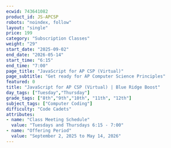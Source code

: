 ```yaml
---
ecwid: 743641082
product_id: JS-APCSP
robots: "noindex, follow"
layout: "single"
price: 199
category: "Subscription Classes"
weight: "29"
start_date: "2025-09-02"
end_date: "2026-05-14"
start_time: "6:15"
end_time: "7:00"
page_title: "JavaScript for AP CSP (Virtual)"
page_subtitle: "Get ready for AP Computer Science Principles"
featured: 0
title: "JavaScript for AP CSP (Virtual) | Blue Ridge Boost"
day_tags: ["Tuesday","Thursday"]
grade_tags: ["8th","9th","10th", "11th", "12th"]
subject_tags: ["Computer Coding"]
difficulty: "Code Cadets"
attributes:
- name: "Class Meeting Schedule"
  value: "Tuesdays and Thursdays 6:15 - 7:00"
- name: "Offering Period"
  value: "September 2, 2025 to May 14, 2026"
---
```

